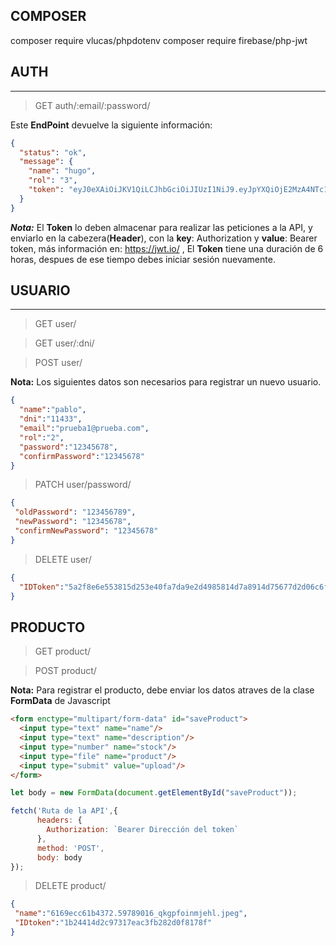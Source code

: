## COMPOSER
composer require vlucas/phpdotenv
composer require firebase/php-jwt

## AUTH
---
>GET auth/:email/:password/

Este **EndPoint** devuelve la siguiente información:

```JSON
{
  "status": "ok",
  "message": {
    "name": "hugo",
    "rol": "3",
    "token": "eyJ0eXAiOiJKV1QiLCJhbGciOiJIUzI1NiJ9.eyJpYXQiOjE2MzA4NTc1NDUsImV4cCI6MTYzMDg3OTE0NSwiZGF0YSI6eyJJRFRva2VuIjoiODQyNGQ0YTZlNDQyNDAxYzMyNzA3YWJkYmI0MWQ0OTBlZGUwMjc2YjczYzQyZGVkNTQxMzA0MDM3MmM1ZWZiZDg2OWM4Nzk3YTg1YmE4MzFjYTZiNWM5YTdhNzY2YjU2MzE1NmIxNDg5OTM2MmY2ZTZjN2JlYzJiN2ZkYjlhMTkifX0.PgnNsqC0VjnMkoD6itROxGP882GH1kBb-xdTwvaejbU"
  }
}
```
***Nota:*** El **Token** lo deben almacenar para realizar las peticiones a la API, y enviarlo en la cabezera(**Header**), con la **key**: Authorization y **value**: Bearer token, más información en: https://jwt.io/ , El **Token** tiene una duración de 6 horas, despues de ese tiempo debes iniciar sesión nuevamente.

## USUARIO
---
>GET user/

>GET user/:dni/

>POST user/

**Nota:** Los siguientes datos son necesarios para registrar un nuevo usuario.

```JSON
{
  "name":"pablo",
  "dni":"11433",
  "email":"prueba1@prueba.com",
  "rol":"2",
  "password":"12345678",
  "confirmPassword":"12345678"
}
```
>PATCH user/password/

```JSON
{
 "oldPassword": "123456789",
 "newPassword": "12345678",
 "confirmNewPassword": "12345678"
}
```
>DELETE user/

```JSON
{
  "IDToken":"5a2f8e6e553815d253e40fa7da9e2d4985814d7a8914d75677d2d06c6fbf9d267657106109c3f76c4e86a7b1914cfdfe7743e741700f4940f070e891530c49be"
}
```
## PRODUCTO

>GET product/

>POST product/

**Nota:** Para registrar el producto, debe enviar los datos atraves de la clase **FormData** de Javascript 

```html
<form enctype="multipart/form-data" id="saveProduct">
  <input type="text" name="name"/>
  <input type="text" name="description"/>
  <input type="number" name="stock"/>  
  <input type="file" name="product"/>
  <input type="submit" value="upload"/>
</form>
```

```javascript
let body = new FormData(document.getElementById("saveProduct"));

fetch('Ruta de la API',{
      headers: {
        Authorization: `Bearer Dirección del token`
      },
      method: 'POST',
      body: body
});
```
>DELETE product/

```json
{
 "name":"6169ecc61b4372.59789016_qkgpfoinmjehl.jpeg",
 "IDtoken":"1b24414d2c97317eac3fb282d0f8178f"
}
```
